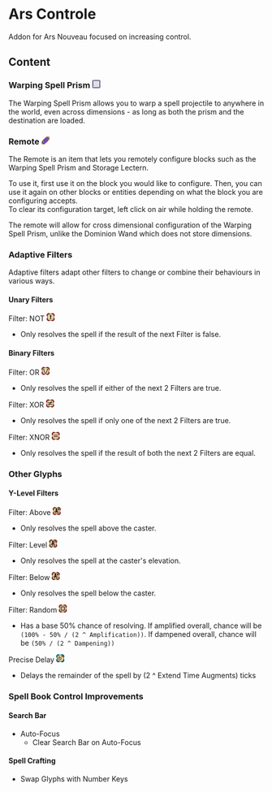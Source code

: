 # Ars Controle

Addon for Ars Nouveau focused on increasing control.

## Content

### Warping Spell Prism ![](https://github.com/Vonr/Ars-Controle/blob/1.21/src/main/resources/assets/ars_controle/textures/block/warping_spell_prism.png?raw=true)

The Warping Spell Prism allows you to warp a spell projectile to anywhere in the world, even across dimensions -
as long as both the prism and the destination are loaded.

### Remote ![](https://github.com/Vonr/Ars-Controle/blob/1.21/src/main/resources/assets/ars_controle/textures/item/remote.png?raw=true)

The Remote is an item that lets you remotely configure blocks such as the Warping Spell Prism and Storage Lectern.

To use it, first use it on the block you would like to configure.
Then, you can use it again on other blocks or entities depending on what the block you are configuring accepts.  
To clear its configuration target, left click on air while holding the remote.

The remote will allow for cross dimensional configuration of the Warping Spell Prism, unlike the Dominion Wand
which does not store dimensions.

### Adaptive Filters

Adaptive filters adapt other filters to change or combine their behaviours in various ways.

#### Unary Filters
Filter: NOT ![](https://github.com/Vonr/Ars-Controle/blob/1.21/src/main/resources/assets/ars_controle/textures/item/glyph_filter_not.png?raw=true)
- Only resolves the spell if the result of the next Filter is false.

#### Binary Filters
Filter: OR ![](https://github.com/Vonr/Ars-Controle/blob/1.21/src/main/resources/assets/ars_controle/textures/item/glyph_filter_or.png?raw=true)
- Only resolves the spell if either of the next 2 Filters are true.

Filter: XOR ![](https://github.com/Vonr/Ars-Controle/blob/1.21/src/main/resources/assets/ars_controle/textures/item/glyph_filter_xor.png?raw=true)
- Only resolves the spell if only one of the next 2 Filters are true.

Filter: XNOR ![](https://github.com/Vonr/Ars-Controle/blob/1.21/src/main/resources/assets/ars_controle/textures/item/glyph_filter_xnor.png?raw=true)  
- Only resolves the spell if the result of both the next 2 Filters are equal.

### Other Glyphs

#### Y-Level Filters
Filter: Above ![](https://github.com/Vonr/Ars-Controle/blob/1.21/src/main/resources/assets/ars_controle/textures/item/glyph_filter_above.png?raw=true)
- Only resolves the spell above the caster.

Filter: Level ![](https://github.com/Vonr/Ars-Controle/blob/1.21/src/main/resources/assets/ars_controle/textures/item/glyph_filter_level.png?raw=true)
- Only resolves the spell at the caster's elevation.

Filter: Below ![](https://github.com/Vonr/Ars-Controle/blob/1.21/src/main/resources/assets/ars_controle/textures/item/glyph_filter_below.png?raw=true)
- Only resolves the spell below the caster.

Filter: Random ![](https://github.com/Vonr/Ars-Controle/blob/1.21/src/main/resources/assets/ars_controle/textures/item/glyph_filter_random.png?raw=true)  
- Has a base 50% chance of resolving. If amplified overall, chance will be `(100% - 50% / (2 ^ Amplification))`. If dampened overall, chance will be `(50% / (2 ^ Dampening))`

Precise Delay ![](https://github.com/Vonr/Ars-Controle/blob/1.21/src/main/resources/assets/ars_controle/textures/item/glyph_precise_delay.png?raw=true)  
- Delays the remainder of the spell by (2 ^ Extend Time Augments) ticks

### Spell Book Control Improvements

#### Search Bar
- Auto-Focus
  - Clear Search Bar on Auto-Focus

#### Spell Crafting
- Swap Glyphs with Number Keys
